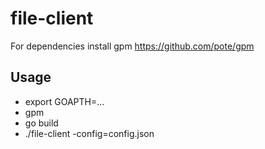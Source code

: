 # file-client

For dependencies install gpm https://github.com/pote/gpm

## Usage
  - export GOAPTH=...
  - gpm
  - go build
  - ./file-client -config=config.json
